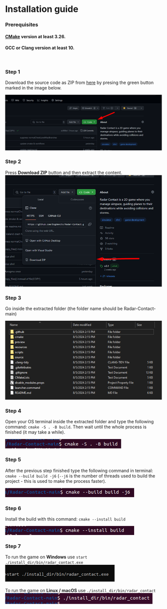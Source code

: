 # Installation guide

### Prerequisites
#### [CMake](https://cmake.org/) version at least 3.26.
#### GCC or Clang version at least 10.
<br>

### Step 1

Download the source code as ZIP from [here](https://github.com/Bogdanctx/Radar-Contact) by presing the
green button marked in the image below.

![](./installation/step1.png)

### Step 2

Press <b>Download ZIP</b> button and then extract the content.
![](./installation/step2.png)

### Step 3

Go inside the extracted folder (the folder name should be Radar-Contact-main)

![](./installation/step3.png)

### Step 4

Open your OS terminal inside the extracted folder and type the following 
command: ```cmake -S . -B build```. Then wait until the whole
process is finished (it may take a while).

![](./installation/step4.png)

### Step 5

After the previous step finished type the following command 
in terminal: ```cmake --build build -j6``` (```--j6``` is the number of
threads used to build the project - this is used to make the process faster).

![](./installation/step5.png)

### Step 6

Install the build with this command: ```cmake --install build```

![](./installation/step6.png)

### Step 7

To run the game on <b>Windows</b> use ```start ./install_dir/bin/radar_contact.exe```
![](./installation/step7.png)
<br><br>
To run the game on <b>Linux / macOS</b> use ```./install_dir/bin/radar_contact```
![](./installation/step7.1.png)